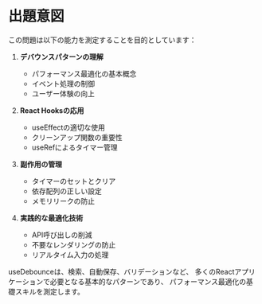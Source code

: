 # 出題意図

この問題は以下の能力を測定することを目的としています：

1. **デバウンスパターンの理解**
   - パフォーマンス最適化の基本概念
   - イベント処理の制御
   - ユーザー体験の向上

2. **React Hooksの応用**
   - useEffectの適切な使用
   - クリーンアップ関数の重要性
   - useRefによるタイマー管理

3. **副作用の管理**
   - タイマーのセットとクリア
   - 依存配列の正しい設定
   - メモリリークの防止

4. **実践的な最適化技術**
   - API呼び出しの削減
   - 不要なレンダリングの防止
   - リアルタイム入力の処理

useDebounceは、検索、自動保存、バリデーションなど、
多くのReactアプリケーションで必要となる基本的なパターンであり、
パフォーマンス最適化の基礎スキルを測定します。